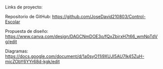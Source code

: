 Links de proyecto:

Repositorio de GitHub: https://github.com/JoseDavid210803/Control-Escolar

Propuesta de diseño: https://www.canva.com/design/DAGCNmDOE3o/fQxZbirxH7t66_wmNpTdVg/edit

Diagramas: https://docs.google.com/document/d/1a0syO11i9XUJI5AU7lk45ZuH-micZObY6YYr68d-kgk/edit
